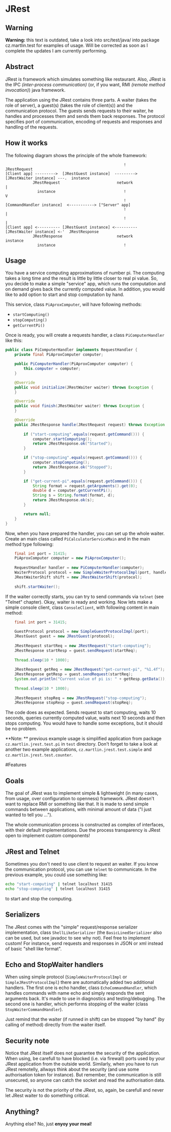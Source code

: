 # JRest

## Warning
__Warning:__ this text is outdated, take a look into src/test/java/ into package cz.martlin.test for examples of usage. Will be corrected as soon as I complete the updates I am currently performing.

## Abstract

JRest is framework which simulates something like restaurant. Also, JRest is the IPC _(inter-process communication)_ (or, if you want, RMI _(remote method invocation)_) java framework.

The application using the JRest contains three parts. A waiter (takes the role of server), a guest(s) (takes the role of client(s)) and the communication protocol. The guests sends requests to their waiter, he handles and processes them and sends them back responses. The protocol specifies port of communication, encoding of requests and responses and handling of the requests.

## How it works
The following diagram shows the principle of the whole framework:
```
                                                    !                                 JRestRequest
[Client app] --------->  [JRestGuest instance]  ---------> [JRestWaiter instance] ---.  instance
			JRestRequest                         network                             |   
              instance                              !                                V
			                                        !                 [CommandHandler instance]  <-----------> ["Server" app]
                                                    !                                |
                                                    !                                |  
[Client app] <---------- [JRestGuest instance] <---------- [JRestWaiter instance] <-'  JRestResponse
            JRestResponse                        network                                  instance
              instance                              !
```

## Usage 

You have a service computing approximations of number pi. The computing takes a long time and the result is little by little closer to real pi value. So, you decide to make a simple "service" app, which runs the computation and on demand gives back the currently computed value. In addition, you would like to add option to start and stop computation by hand.

This service, class `PiAproxComputer`, will have following methods:
 - `startComputing()`
 - `stopComputing()`
 - `getCurrentPi()`

Once is ready, you will create a requests handler, a class `PiComputerHandler` like this:
```java
public class PiComputerHandler implements RequestHandler {
	private final PiAproxComputer computer;

	public PiComputerHandler(PiAproxComputer computer) {
		this.computer = computer;
	}

	@Override
	public void initialize(JRestWaiter waiter) throws Exception {
	}

	@Override
	public void finish(JRestWaiter waiter) throws Exception {
	}

	@Override
	public JRestResponse handle(JRestRequest request) throws Exception {
	
		if ("start-computing".equals(request.getCommand())) {
			computer.startComputing();
			return JRestResponse.ok("Started");
		}

		if ("stop-computing".equals(request.getCommand())) {
			computer.stopComputing();
			return JRestResponse.ok("Stopped");
		}

		if ("get-current-pi".equals(request.getCommand())) {
			String format = request.getArguments().get(0);
			double d = computer.getCurrentPi();
			String s = String.format(format, d);
			return JRestResponse.ok(s);
		}

		return null;
	}
}
```
Now, when you have prepared the handler, you can set up the whole waiter. Create an main class called `PiCalculatorServiceMain` and in the main method type following:
```java
	final int port = 31415;
	PiAproxComputer computer = new PiAproxComputer();
	
	RequestHandler handler = new PiComputerHandler(computer);
	WaiterProtocol protocol = new SimpleWaiterProtocolImpl(port, handler);
	JRestWaiterShift shift = new JRestWaiterShift(protocol);
	
	shift.startWaiter();
```
If the waiter correctly starts, you can try to send commands via `telnet` (see "Telnet" chapter). Okay, waiter is ready and working. Now lets make a simple console client, class `ConsoleClient`, with following content in main method:
```java
	final int port = 31415;
	
	GuestProtocol protocol = new SimpleGuestProtocolImpl(port);
	JRestGuest guest = new JRestGuest(protocol);
	
	JRestRequest startReq = new JRestRequest("start-computing");
	JRestResponse startResp = guest.sendRequest(startReq);
	
	Thread.sleep(10 * 1000);
	
	JRestRequest getReq = new JRestRequest("get-current-pi", "%1.4f");
	JRestResponse getResp = guest.sendRequest(startReq);
	System.out.println("Current value of pi is: " + getResp.getData());
	
	Thread.sleep(10 * 1000);
	
	JRestRequest stopReq = new JRestRequest("stop-computing");
	JRestResponse stopResp = guest.sendRequest(stopReq);
```
The code does as expected. Sends request to start computing, waits 10 seconds, queries currently computed value, waits next 10 seconds and then stops computing. You would have to handle some exceptions, but it should be no problem.

**Note: ** previous example usage is simplified application from package `cz.martlin.jrest.test.pi` in `test` directory. Don't forget to take a look at another two example applications, `cz.martlin.jrest.test.simple` and `cz.martlin.jrest.test.counter`.

#Features

## Goals
The goal of JRest was to implement simple & lightweight (in many cases, from usage, over configuration to openness) framework. JRest doesn't want to replace RMI or something like that. It is made to send simple commands between applications, with minimal amount of data ("I just wanted to tell you ...").

The whole communication process is constructed as complex of interfaces, with their default implementations. Due the process transparency is JRest open to implement custom components! 

## JRest and Telnet
Sometimes you don't need to use client to request an waiter. If you know the communication protocol, you can use `telnet` to communicate. In the previous example, you could use something like:
```bash
echo "start-computing" | telnet localhost 31415
echo "stop-computing" | telnet localhost 31415
``` 
to start and stop the computing.

## Serializers
The JRest comes with the "simple" request/response serializer implementation, class `ShellLikeSerializer` (the `BasicLinedSerializer` also can be used, but see javadoc to see why not). Feel free to implement custom! For instance, send requests and responses in JSON or xml instead of basic "shell like format".

## Echo and StopWaiter handlers
When using simple protocol (`SimpleWaiterProtocolImpl` or `SimpleJRestProtocolImpl`) there are automatically added two additional handlers. The first one is echo handler, class `EchoCommandHandler`, which handles commands with name echo and simply responds the sent arguments back. It's made to use in diagnostics and testing/debugging. The second one is handler, which performs stopping of the waiter (class `StopWaiterCommandHandler`). 

Just remind that the waiter (if runned in shift) can be stopped "by hand" (by calling of method) directly from the waiter itself.

## Security note
Notice that JRest itself does not guarantee the security of the application. When using, be carefull to have blocked (i.e. via firewall) ports used by your JRest application from the outside world. Similarly, when you have to run JRest remotelly, allways think about the security (and use some authorisation token for instance). But remember, the communication is still unsecured, so anyone can catch the socket and read the authorisation data.

The security is not the priority of the JRest, so, again, be carefull and never let JRest waiter to do something critical.  

## Anything?

Anything else? No, just **enyoy your meal**!



